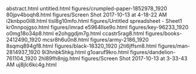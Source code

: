 abstract.html
untitled.html
figures/crumpled-paper-1852978_1920
80jpv4boqh8.html
figures/Screen Shot 2017-10-13 at 4-18-22 AM
i2knbpo0il8.html
tisl8g10mfo.html
figures/Untitled spreadsheet - Sheet1
kr0nnpojgso.html
figures/imrad
e5964llse9o.html
figures/key-96233_1920
o0mg18o34p8.html
e2ohggdjm7g.html
ccastr5rag8.html
figures/books-2412490_1920
mcsr8h6u0n8.html
figures/army-2186_1920
8sqmq894gf8.html
figures/black-18320_1920
j2ti6jffsm8.html
figures/man-2814937_1920
9i3hnbk5hkg.html
g1oaruf9kro.html
figures/dandelion-761104_1920
2hl89fh8njg.html
figures/Screen Shot 2017-10-13 at 3-33-43 AM
uj8jlc6kc4g.html